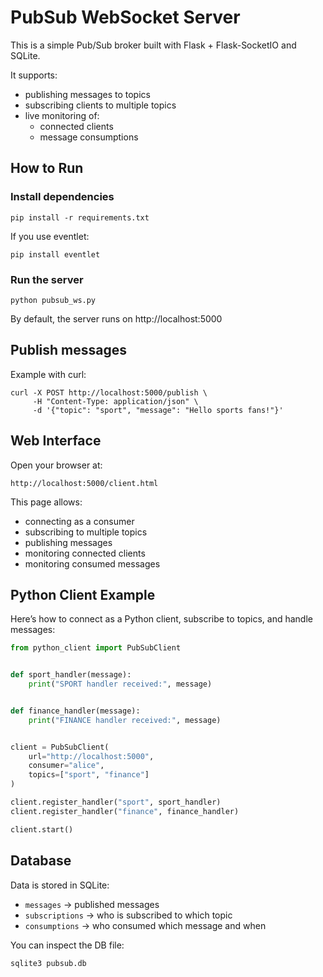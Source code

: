 # PubSub WebSocket Server

This is a simple Pub/Sub broker built with Flask + Flask-SocketIO and SQLite.

It supports:

- publishing messages to topics
- subscribing clients to multiple topics
- live monitoring of:
    - connected clients
    - message consumptions

## How to Run

### Install dependencies

    pip install -r requirements.txt

If you use eventlet:

    pip install eventlet

### Run the server

    python pubsub_ws.py

By default, the server runs on http://localhost:5000

## Publish messages

Example with curl:

    curl -X POST http://localhost:5000/publish \
         -H "Content-Type: application/json" \
         -d '{"topic": "sport", "message": "Hello sports fans!"}'

## Web Interface

Open your browser at:

    http://localhost:5000/client.html

This page allows:

- connecting as a consumer
- subscribing to multiple topics
- publishing messages
- monitoring connected clients
- monitoring consumed messages

## Python Client Example

Here’s how to connect as a Python client, subscribe to topics, and handle messages:

```python
from python_client import PubSubClient


def sport_handler(message):
    print("SPORT handler received:", message)


def finance_handler(message):
    print("FINANCE handler received:", message)


client = PubSubClient(
    url="http://localhost:5000",
    consumer="alice",
    topics=["sport", "finance"]
)

client.register_handler("sport", sport_handler)
client.register_handler("finance", finance_handler)

client.start()
````

## Database

Data is stored in SQLite:

* `messages` → published messages
* `subscriptions` → who is subscribed to which topic
* `consumptions` → who consumed which message and when

You can inspect the DB file:

```
sqlite3 pubsub.db
```
